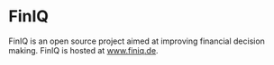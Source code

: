 # FinIQ
FinIQ is an open source project aimed at improving financial decision making.
FinIQ is hosted at www.finiq.de.
